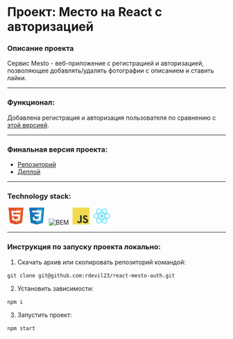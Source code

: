 # Проект: Место на React с авторизацией

### **Описание проекта**

Сервис Mesto - веб-приложение c регистрацией и авторизацией, позволяющее добавлять/удалять фотографии с описанием и ставить лайки.

---

### Функционал:

Добавлена регистрация и авторизация пользователя по сравнению с [этой версией](https://github.com/rdevil23/mesto-react).

---

### Финальная версия проекта:
* [Репозиторий](https://github.com/rdevil23/react-mesto-api-full-gha)
* [Деплой](https://react-mesto-pi.vercel.app)

---

### Technology stack:
  <img src="https://github.com/devicons/devicon/blob/master/icons/html5/html5-original.svg" title="html5" alt="html5" width="40" height="40"/>&nbsp;
  <img src="https://github.com/devicons/devicon/blob/master/icons/css3/css3-original.svg" title="css" alt="css" width="40" height="40"/>&nbsp;
  <img src="https://cdn.worldvectorlogo.com/logos/bem.svg" title="BEM" alt="BEM" width="40" height="40">&nbsp;
  <img src="https://github.com/devicons/devicon/blob/master/icons/javascript/javascript-original.svg" title="javascript" alt="javascript" width="40" height="40"/>&nbsp;
  <img src="https://github.com/devicons/devicon/blob/master/icons/react/react-original.svg" title="reactjs" alt="reactjs" width="40" height="40"/>&nbsp;

---

### Инструкция по запуску проекта локально:

1. Скачать архив или скопировать репозиторий командой:
```
git clone git@github.com:rdevil23/react-mesto-auth.git
```

2. Установить зависимости:
```
npm i
```

3. Запустить проект:
```
npm start
```
